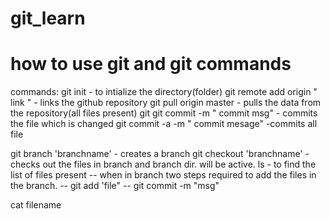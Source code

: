 # git_learn

# how to use git and git commands
commands:
git init - to intialize the directory(folder)
git remote add origin " link " - links the github repository
git pull origin master - pulls the data from the repository(all files present)
git git commit -m " commit msg" - commits the file which is changed
git commit -a -m " commit mesage"  -commits all file

git branch 'branchname' - creates a branch
git checkout 'branchname' - checks out the files in branch and branch dir. will be active.
ls - to find the list of files present
-- when in branch two steps required to add the files in the branch.
  -- git add 'file"
  -- git commit -m "msg"

cat filename


